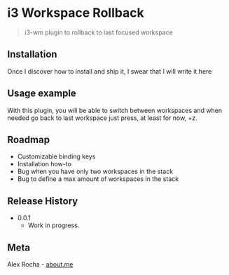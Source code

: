 # i3 Workspace Rollback
> i3-wm plugin to rollback to last focused workspace

## Installation 

Once I discover how to install and ship it, I swear that I will write it here

## Usage example

With this plugin, you will be able to switch between workspaces and when needed go back to last workspace just press, at least for now, <Mod4>+z.

## Roadmap

* Customizable binding keys
* Installation how-to
* Bug when you have only two workspaces in the stack
* Bug to define a max amount of workspaces in the stack

## Release History

* 0.0.1
    * Work in progress.

## Meta

Alex Rocha - [about.me](http://about.me/alex.rochas)
